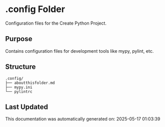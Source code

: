 <!-- filepath: /home/michaelnewham/bin/python_projects/create_python_project/.config/aboutthisfolder.md -->
# .config Folder

Configuration files for the Create Python Project.

## Purpose

Contains configuration files for development tools like mypy, pylint, etc.

## Structure

```
.config/
├── aboutthisfolder.md
├── mypy.ini
└── pylintrc
```

## Last Updated

This documentation was automatically generated on: 2025-05-17 01:03:39
